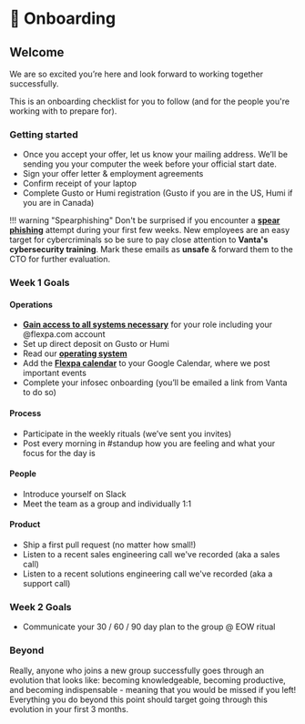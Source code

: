 # 🛬 Onboarding

## Welcome

We are so excited you’re here and look forward to working together successfully.

This is an onboarding checklist for you to follow (and for the people you're working with to prepare for).

### Getting started

* Once you accept your offer, let us know your mailing address. We’ll be sending you your computer the week before your official start date.
* Sign your offer letter & employment agreements
* Confirm receipt of your laptop
* Complete Gusto or Humi registration (Gusto if you are in the US, Humi if you are in Canada)

!!! warning "Spearphishing"
    Don't be surprised if you encounter a [**spear phishing**](https://www.crowdstrike.com/cybersecurity-101/phishing/spear-phishing/) attempt during your first few weeks. New employees are an easy target for cybercriminals so be sure to pay close attention to **Vanta's cybersecurity training**. Mark these emails as **unsafe** & forward them to the CTO for further evaluation.

### Week 1 Goals

#### Operations

* [**Gain access to all systems necessary**](../it/software.md) for your role including your @flexpa.com account
* Set up direct deposit on Gusto or Humi
* Read our [**operating system**](https://os.flexpa.com/)
* Add the [**Flexpa calendar**](https://calendar.google.com/calendar/embed?src=c\_o2len2pmo8g0jk1ug3mq63fdq4%40group.calendar.google.com\&ctz=America%2FLos\_Angeles) to your Google Calendar, where we post important events
* Complete your infosec onboarding (you’ll be emailed a link from Vanta to do so)

#### Process

* Participate in the weekly rituals (we’ve sent you invites)
* Post every morning in #standup how you are feeling and what your focus for the day is

#### People

* Introduce yourself on Slack
* Meet the team as a group and individually 1:1

#### Product

* Ship a first pull request (no matter how small!)
* Listen to a recent sales engineering call we've recorded (aka a sales call)
* Listen to a recent solutions engineering call we've recorded (aka a support call)

### Week 2 Goals

* Communicate your 30 / 60 / 90 day plan to the group @ EOW ritual

### Beyond

Really, anyone who joins a new group successfully goes through an evolution that looks like: becoming knowledgeable, becoming productive, and becoming indispensable - meaning that you would be missed if you left! Everything you do beyond this point should target going through this evolution in your first 3 months.





